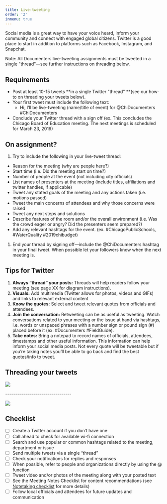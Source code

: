 ```yaml
---
title: Live-tweeting
order: '2'
inmenu: true
---
```

Social media is a great way to have your voice heard, inform your community and connect with engaged global citizens. Twitter is a good place to start in addition to platforms such as Facebook, Instagram, and Snapchat. 

Note: All Documenters live-tweeting assignments must be tweeted in a single "thread"—see further instructions on threading below.

## Requirements

* Post at least 10-15 tweets **in a single Twitter "thread" **(see our how-to on threading your tweets below).
* Your first tweet must include the following text:
  * Hi, I’ll be live-tweeting (name/title of event) for @ChiDocumenters #ChiDocumenters
* Conclude your Twitter thread with a sign off (ex. This concludes the Chicago Board of Education meeting. The next meetings is scheduled for March 23, 2019)

## On assignment?

1. Try to include the following in your live-tweet thread:

* Reason for the meeting (why are people here?)
* Start time (i.e. Did the meeting start on time?)
* Number of people at the event (not including city officials)
* List names of presenters at the meeting (include titles, affiliations and twitter handles, if applicable)
* Tweet any stated goals of the meeting and any actions taken (i.e. motions passed)
* Tweet the main concerns of attendees and why those concerns were raised
* Tweet any next steps and solutions
* Describe features of the room and/or the overall environment (i.e. Was the crowd eager or angry? Did the presenters seem prepared?)
* Add any relevant hashtags for the event. (ex. #ChicagoPublicSchools, #WaterQuality #2019chibudget)

1. End your thread by signing off—include the @ChiDocumenters hashtag in your final tweet. When possible let your followers know when the next meeting is.

## Tips for Twitter

1. **Always “thread” your posts:** Threads will help readers follow your meeting (see page XX for diagram instructions).
2. **Visuals:** Add multimedia (Twitter allows for photos, videos and GIFs) and links to relevant external content
3. **Know the quotes:** Select and tweet relevant quotes from officials and attendees.
4. **Join the conversation:** Retweeting can be as useful as tweeting. Watch conversations related to your meeting or the issue at hand via hashtags, i.e. words or unspaced phrases with a number sign or pound sign (#) placed before it (ex: #Documenters #FieldGuide).
5. **Take notes:** Bring a notepad to record names of officials, attendees, timestamps and other useful information. This information can help inform your social media posts. Not every quote will be tweetable but if you’re taking notes you’ll be able to go back and find the best quotes/info to tweet.

## Threading your tweets

![](/img/field-guide-live-tweet2.png)

\---------------------------------

![](/img/field-guide-live-tweet1.png)

## Checklist

- [ ] Create a Twitter account if you don’t have one
- [ ] Call ahead to check for available wi-fi connection
- [ ] Search and use popular or common hashtags related to the meeting, department or issue
- [ ] Send multiple tweets via a single “thread”
- [ ] Check your notifications for replies and responses
- [ ] When possible, refer to people and organizations directly by using the @ function
- [ ] Tweet video and/or photos of the meeting along with your posted text
- [ ] See the Meeting Notes Checklist for content recommendations (see [Notetaking checklist](/on-assignment/notetaking/#checklist) for more details)
- [ ] Follow local officials and attendees for future updates and communication
